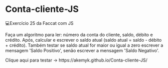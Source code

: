 # Conta-cliente-JS
💻Exercício 25 da Faccat com JS
<p>Faça um algoritmo para ler: número da conta do cliente, saldo, débito e crédito. Após, calcular e
escrever o saldo atual (saldo atual = saldo - débito + crédito). Também testar se saldo atual for maior
ou igual a zero escrever a mensagem 'Saldo Positivo', senão escrever a mensagem 'Saldo Negativo'.  </p>
<p>Clique aqui para testar -> https://akemyk.github.io/Conta-cliente-JS/ </p>
